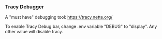 ### Tracy Debugger

A "must have" debugging tool: https://tracy.nette.org/

To enable Tracy Debug bar, change .env variable "DEBUG" to "display".
Any other value will disable tracy.
